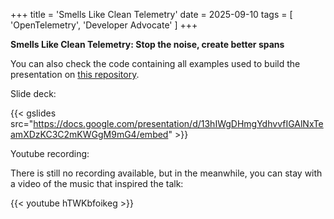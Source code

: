 +++
title = 'Smells Like Clean Telemetry'
date = 2025-09-10
tags = [
    'OpenTelemetry',
    'Developer Advocate'
]
+++

**Smells Like Clean Telemetry: Stop the noise, create better spans**

You can also check the code containing all examples used to build
the presentation on [this repository][1].

Slide deck:

{{< gslides src="https://docs.google.com/presentation/d/13hIWgDHmgYdhvvfIGAlNxTeamXDzKC3C2mKWGgM9mG4/embed" >}}

Youtube recording:

There is still no recording available, but in the meanwhile, you can
stay with a video of the music that inspired the talk:

{{< youtube hTWKbfoikeg >}}

[1]: https://github.com/julianocosta89/smells-like-clean-telemetry
